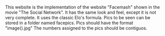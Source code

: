 This website is the implementation of the website "Facemash" shown in the movie "The Social Network". 
It has the same look and feel, except it is not very complete. It uses the classic Elo's formula.
Pics to be seen can be stored in a folder named facepics. Pics should have the format "image(<number>).jpg"
The numbers assigned to the pics should be contiguos.
